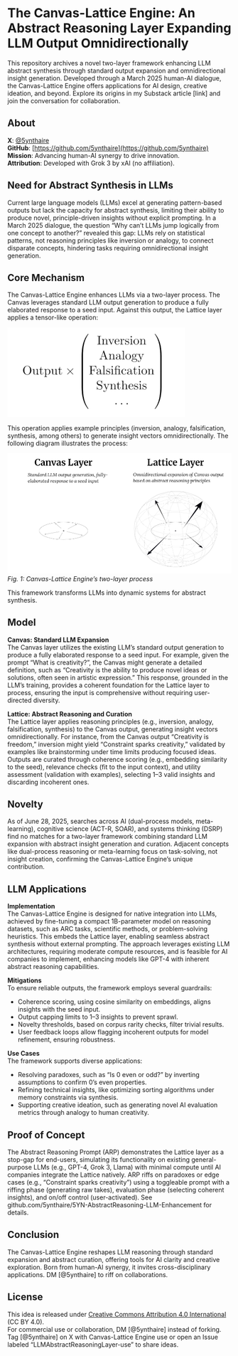 # The Canvas-Lattice Engine: An Abstract Reasoning Layer Expanding LLM Output Omnidirectionally

This repository archives a novel two-layer framework enhancing LLM abstract synthesis through standard output expansion and omnidirectional insight generation. Developed through a March 2025 human-AI dialogue, the Canvas-Lattice Engine offers applications for AI design, creative ideation, and beyond. Explore its origins in my Substack article [link] and join the conversation for collaboration.

## About

**X**: [@5ynthaire](https://x.com/5ynthaire)  
**GitHub**: [https://github.com/5ynthaire](https://github.com/5ynthaire)  
**Mission**: Advancing human-AI synergy to drive innovation.  
**Attribution**: Developed with Grok 3 by xAI (no affiliation).

## Need for Abstract Synthesis in LLMs

Current large language models (LLMs) excel at generating pattern-based outputs but lack the capacity for abstract synthesis, limiting their ability to produce novel, principle-driven insights without explicit prompting. In a March 2025 dialogue, the question “Why can’t LLMs jump logically from one concept to another?” revealed this gap: LLMs rely on statistical patterns, not reasoning principles like inversion or analogy, to connect disparate concepts, hindering tasks requiring omnidirectional insight generation.

## Core Mechanism

The Canvas-Lattice Engine enhances LLMs via a two-layer process. The Canvas leverages standard LLM output generation to produce a fully elaborated response to a seed input. Against this output, the Lattice layer applies a tensor-like operation:

![Tensor Formula](assets/formula.png)

This operation applies example principles (inversion, analogy, falsification, synthesis, among others) to generate insight vectors omnidirectionally. The following diagram illustrates the process:

![Canvas-Lattice Diagram](assets/diagram.jpg)
*Fig. 1: Canvas-Lattice Engine’s two-layer process*

This framework transforms LLMs into dynamic systems for abstract synthesis.

## Model

**Canvas: Standard LLM Expansion**  
The Canvas layer utilizes the existing LLM’s standard output generation to produce a fully elaborated response to a seed input. For example, given the prompt “What is creativity?”, the Canvas might generate a detailed definition, such as “Creativity is the ability to produce novel ideas or solutions, often seen in artistic expression.” This response, grounded in the LLM’s training, provides a coherent foundation for the Lattice layer to process, ensuring the input is comprehensive without requiring user-directed diversity.

**Lattice: Abstract Reasoning and Curation**  
The Lattice layer applies reasoning principles (e.g., inversion, analogy, falsification, synthesis) to the Canvas output, generating insight vectors omnidirectionally. For instance, from the Canvas output “Creativity is freedom,” inversion might yield “Constraint sparks creativity,” validated by examples like brainstorming under time limits producing focused ideas. Outputs are curated through coherence scoring (e.g., embedding similarity to the seed), relevance checks (fit to the input context), and utility assessment (validation with examples), selecting 1–3 valid insights and discarding incoherent ones.

## Novelty

As of June 28, 2025, searches across AI (dual-process models, meta-learning), cognitive science (ACT-R, SOAR), and systems thinking (DSRP) find no matches for a two-layer framework combining standard LLM expansion with abstract insight generation and curation. Adjacent concepts like dual-process reasoning or meta-learning focus on task-solving, not insight creation, confirming the Canvas-Lattice Engine’s unique contribution.

## LLM Applications

**Implementation**  
The Canvas-Lattice Engine is designed for native integration into LLMs, achieved by fine-tuning a compact 1B-parameter model on reasoning datasets, such as ARC tasks, scientific methods, or problem-solving heuristics. This embeds the Lattice layer, enabling seamless abstract synthesis without external prompting. The approach leverages existing LLM architectures, requiring moderate compute resources, and is feasible for AI companies to implement, enhancing models like GPT-4 with inherent abstract reasoning capabilities.

**Mitigations**  
To ensure reliable outputs, the framework employs several guardrails:  
- Coherence scoring, using cosine similarity on embeddings, aligns insights with the seed input.  
- Output capping limits to 1–3 insights to prevent sprawl.  
- Novelty thresholds, based on corpus rarity checks, filter trivial results.  
- User feedback loops allow flagging incoherent outputs for model refinement, ensuring robustness.

**Use Cases**  
The framework supports diverse applications:  
- Resolving paradoxes, such as “Is 0 even or odd?” by inverting assumptions to confirm 0’s even properties.  
- Refining technical insights, like optimizing sorting algorithms under memory constraints via synthesis.  
- Supporting creative ideation, such as generating novel AI evaluation metrics through analogy to human creativity.

## Proof of Concept

The Abstract Reasoning Prompt (ARP) demonstrates the Lattice layer as a stop-gap for end-users, simulating its functionality on existing general-purpose LLMs (e.g., GPT-4, Grok 3, Llama) with minimal compute until AI companies integrate the Lattice natively. ARP riffs on paradoxes or edge cases (e.g., “Constraint sparks creativity”) using a toggleable prompt with a riffing phase (generating raw takes), evaluation phase (selecting coherent insights), and on/off control (user-activated). See github.com/5ynthaire/5YN-AbstractReasoning-LLM-Enhancement for details.

## Conclusion

The Canvas-Lattice Engine reshapes LLM reasoning through standard expansion and abstract curation, offering tools for AI clarity and creative exploration. Born from human-AI synergy, it invites cross-disciplinary applications. DM [@5ynthaire] to riff on collaborations.

## License

This idea is released under [Creative Commons Attribution 4.0 International](LICENSE) (CC BY 4.0).  
For commercial use or collaboration, DM [@5ynthaire] instead of forking. Tag [@5ynthaire] on X with Canvas-Lattice Engine use or open an Issue labeled “LLMAbstractReasoningLayer-use” to share ideas.
